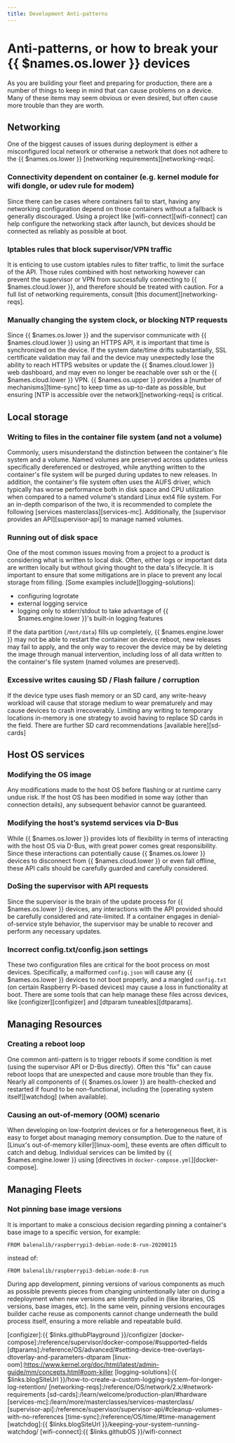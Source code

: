 ```yaml
---
title: Development Anti-patterns
---
```

# Anti-patterns, or how to break your {{ $names.os.lower }} devices

As you are building your fleet and preparing for production, there are a number of things to keep in mind that can cause problems on a device. Many of these items may seem obvious or even desired, but often cause more trouble than they are worth.

## Networking
One of the biggest causes of issues during deployment is either a misconfigured local network or otherwise a network that does not adhere to the {{ $names.os.lower }} [networking requirements][networking-reqs].

### Connectivity dependent on container (e.g. kernel module for wifi dongle, or udev rule for modem)
Since there can be cases where containers fail to start, having any networking configuration depend on those containers without a fallback is generally discouraged. Using a project like [wifi-connect][wifi-connect] can help configure the networking stack after launch, but devices should be connected as reliably as possible at boot.

### Iptables rules that block supervisor/VPN traffic
It is enticing to use custom iptables rules to filter traffic, to limit the surface of the API. Those rules combined with host networking however can prevent the supervisor or VPN from successfully connecting to {{ $names.cloud.lower }}, and therefore should be treated with caution. For a full list of networking requirements, consult [this document][networking-reqs].

### Manually changing the system clock, or blocking NTP requests
Since {{ $names.os.lower }} and the supervisor communicate with {{ $names.cloud.lower }} using an HTTPS API, it is important that time is synchronized on the device. If the system date/time drifts substantially, SSL certificate validation may fail and the device may unexpectedly lose the ability to reach HTTPS websites or update the {{ $names.cloud.lower }} web dashboard, and may even no longer be reachable over ssh or the {{ $names.cloud.lower }} VPN. {{ $names.os.upper }} provides a [number of mechanisms][time-sync] to keep time as up-to-date as possible, but ensuring [NTP is accessible over the network][networking-reqs] is critical.

## Local storage

### Writing to files in the container file system (and not a volume)
Commonly, users misunderstand the distinction between the container's file system and a volume. Named volumes are preserved across updates unless specifically dereferenced or destroyed, while anything written to the container's file system will be purged during updates to new releases. In addition, the container's file system often uses the AUFS driver, which typically has worse performance both in disk space and CPU utilization when compared to a named volume's standard Linux ext4 file system. For an in-depth comparison of the two, it is recommended to complete the following [services masterclass][services-mc]. Additionally, the [supervisor provides an API][supervisor-api] to manage named volumes.

### Running out of disk space
One of the most common issues moving from a project to a product is considering what is written to local disk. Often, either logs or important data are written locally but without giving thought to the data's lifecycle. It is important to ensure that some mitigations are in place to prevent any local storage from filling. [Some examples include][logging-solutions]:
* configuring logrotate
* external logging service
* logging only to stderr/stdout to take advantage of {{ $names.engine.lower }}'s built-in logging features

If the data partition (`/mnt/data`) fills up completely, {{ $names.engine.lower }} may not be able to restart the container on device reboot, new releases may fail to apply, and the only way to recover the device may be by deleting the image through manual intervention, including loss of all data written to the container's file system (named volumes are preserved).

### Excessive writes causing SD / Flash failure / corruption
If the device type uses flash memory or an SD card, any write-heavy workload will cause that storage medium to wear prematurely and may cause devices to crash irrecoverably. Limiting any writing to temporary locations in-memory is one strategy to avoid having to replace SD cards in the field. There are further SD card recommendations [available here][sd-cards]

## Host OS services

### Modifying the OS image
Any modifications made to the host OS before flashing or at runtime carry undue risk. If the host OS has been modified in some way (other than connection details), any subsequent behavior cannot be guaranteed.

### Modifying the host’s systemd services via D-Bus
While {{ $names.os.lower }} provides lots of flexibility in terms of interacting with the host OS via D-Bus, with great power comes great responsibility. Since these interactions can potentially cause {{ $names.os.lower }} devices to disconnect from {{ $names.cloud.lower }} or even fall offline, these API calls should be carefully guarded and carefully considered.

### DoSing the supervisor with API requests
Since the supervisor is the brain of the update process for {{ $names.os.lower }} devices, any interactions with the API provided should be carefully considered and rate-limited. If a container engages in denial-of-service style behavior, the supervisor may be unable to recover and perform any necessary updates.

### Incorrect config.txt/config.json settings
These two configuration files are critical for the boot process on most devices. Specifically, a malformed `config.json` will cause any {{ $names.os.lower }} devices to not boot properly, and a mangled `config.txt` (on certain Raspberry Pi-based devices) may cause a loss in functionality at boot. There are some tools that can help manage these files across devices, like [configizer][configizer] and [dtparam tuneables][dtparams].

## Managing Resources

### Creating a reboot loop
One common anti-pattern is to trigger reboots if some condition is met (using the supervisor API or D-Bus directly). Often this "fix" can cause reboot loops that are unexpected and cause more trouble than they fix. Nearly all components of {{ $names.os.lower }} are health-checked and restarted if found to be non-functional, including the [operating system itself][watchdog] (when available).

### Causing an out-of-memory (OOM) scenario
When developing on low-footprint devices or for a heterogeneous fleet, it is easy to forget about managing memory consumption. Due to the nature of [Linux's out-of-memory killer][linux-oom], these events are often difficult to catch and debug. Individual services can be limited by {{ $names.engine.lower }} using [directives in `docker-compose.yml`][docker-compose].

## Managing Fleets

### Not pinning base image versions
It is important to make a conscious decision regarding pinning a container's base image to a specific version, for example:

```
FROM balenalib/raspberrypi3-debian-node:8-run-20200115
```

instead of:

```
FROM balenalib/raspberrypi3-debian-node:8-run
```

During app development, pinning versions of various components as much as possible prevents pieces from changing unintentionally later on during a redeployment when new versions are silently pulled in (like libraries, OS versions, base images, etc). In the same vein, pinning versions encourages builder cache reuse as components cannot change underneath the build process itself, ensuring a more reliable and repeatable build.

[configizer]:{{ $links.githubPlayground }}/configizer
[docker-compose]:/reference/supervisor/docker-compose/#supported-fields
[dtparams]:/reference/OS/advanced/#setting-device-tree-overlays-dtoverlay-and-parameters-dtparam
[linux-oom]:https://www.kernel.org/doc/html/latest/admin-guide/mm/concepts.html#oom-killer
[logging-solutions]:{{ $links.blogSiteUrl }}/how-to-create-a-custom-logging-system-for-longer-log-retention/
[networking-reqs]:/reference/OS/network/2.x/#network-requirements
[sd-cards]:/learn/welcome/production-plan/#hardware
[services-mc]:/learn/more/masterclasses/services-masterclass/
[supervisor-api]:/reference/supervisor/supervisor-api/#cleanup-volumes-with-no-references
[time-sync]:/reference/OS/time/#time-management
[watchdog]:{{ $links.blogSiteUrl }}/keeping-your-system-running-watchdog/
[wifi-connect]:{{ $links.githubOS }}/wifi-connect
